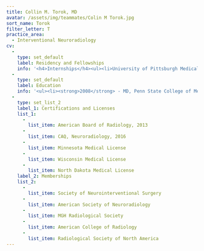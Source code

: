 ```yaml
---
title: Collin M. Torok, MD
avatar: /assets/img/teammates/Colin M Torok.jpg
sort_name: Torok
filter_letter: T
practice_area:
  - Interventional Neuroradiology
cv:
  - 
    type: set_default
    label: Residency and Fellowships
    info: '<h4>Internships</h4><ul><li>University of Pittsburgh Medical Center, Mercy Hospital, Pittsburgh, PA, Medicine, 2008-2009 </li></ul><h4>Residencies</h4><ul><li>Johns Hopkins Hospital, Baltimore, MD, Diagnostic Radiology, 2009-2013</li></ul><h4>Fellowships</h4><ul><li>Johns Hopkins Hospital, Baltimore, MD, Diagnostic Neuroradiology, 2013-2014</li><li>Harvard Medical School, Massachusetts General Hospital, Boston, MA, Interventional Neuroradiology  / Endovascular Neurosurgery, 2014-2016</li></ul>'
  - 
    type: set_default
    label: Education
    info: '<ul><li><strong>2008</strong> - MD, Penn State College of Medicine, Hershey, PA</li><li><strong>2004</strong> - BA, University of Notre Dame, Notre Dame, IN</li></ul>'
  - 
    type: set_list_2
    label_1: Certifications and Licenses
    list_1:
      - 
        list_item: American Board of Radiology, 2013
      - 
        list_item: CAQ, Neuroradiology, 2016
      - 
        list_item: Minnesota Medical License
      - 
        list_item: Wisconsin Medical License
      - 
        list_item: North Dakota Medical License
    label_2: Memberships
    list_2:
      - 
        list_item: Society of Neurointerventional Surgery
      - 
        list_item: American Society of Neuroradiology
      - 
        list_item: MGH Radiological Society
      - 
        list_item: American College of Radiology
      - 
        list_item: Radiological Society of North America
---
```

